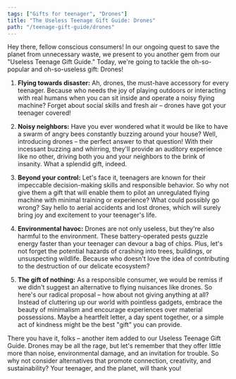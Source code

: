 ```yaml
---
tags: ["Gifts for teenager", "Drones"]
title: "The Useless Teenage Gift Guide: Drones"
path: "/teenage-gift-guide/drones"
---
```


Hey there, fellow conscious consumers! In our ongoing quest to save the planet from unnecessary waste, we present to you another gem from our "Useless Teenage Gift Guide." Today, we're going to tackle the oh-so-popular and oh-so-useless gift: Drones!

1. **Flying towards disaster:** Ah, drones, the must-have accessory for every teenager. Because who needs the joy of playing outdoors or interacting with real humans when you can sit inside and operate a noisy flying machine? Forget about social skills and fresh air – drones have got your teenager covered!

2. **Noisy neighbors:** Have you ever wondered what it would be like to have a swarm of angry bees constantly buzzing around your house? Well, introducing drones – the perfect answer to that question! With their incessant buzzing and whirring, they'll provide an auditory experience like no other, driving both you and your neighbors to the brink of insanity. What a splendid gift, indeed.

3. **Beyond your control:** Let's face it, teenagers are known for their impeccable decision-making skills and responsible behavior. So why not give them a gift that will enable them to pilot an unregulated flying machine with minimal training or experience? What could possibly go wrong? Say hello to aerial accidents and lost drones, which will surely bring joy and excitement to your teenager's life.

4. **Environmental havoc:** Drones are not only useless, but they're also harmful to the environment. These battery-operated pests guzzle energy faster than your teenager can devour a bag of chips. Plus, let's not forget the potential hazards of crashing into trees, buildings, or unsuspecting wildlife. Because who doesn't love the idea of contributing to the destruction of our delicate ecosystem?

5. **The gift of nothing:** As a responsible consumer, we would be remiss if we didn't suggest an alternative to flying nuisances like drones. So here's our radical proposal – how about not giving anything at all? Instead of cluttering up our world with pointless gadgets, embrace the beauty of minimalism and encourage experiences over material possessions. Maybe a heartfelt letter, a day spent together, or a simple act of kindness might be the best "gift" you can provide.

There you have it, folks – another item added to our Useless Teenage Gift Guide. Drones may be all the rage, but let's remember that they offer little more than noise, environmental damage, and an invitation for trouble. So why not consider alternatives that promote connection, creativity, and sustainability? Your teenager, and the planet, will thank you!